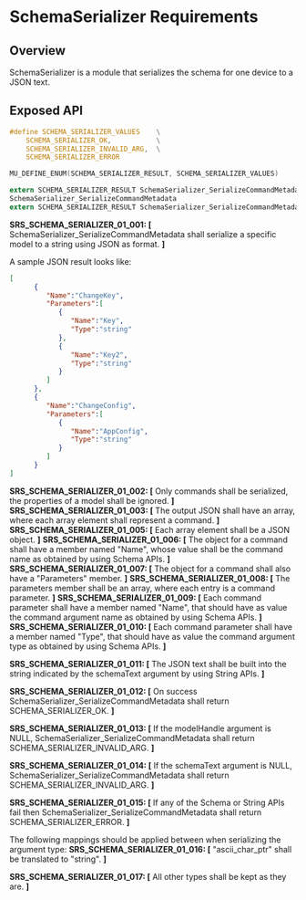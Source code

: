 # SchemaSerializer Requirements


## Overview

SchemaSerializer is a module that serializes the schema for one device to a JSON text.
## Exposed API
```c
#define SCHEMA_SERIALIZER_VALUES	\
    SCHEMA_SERIALIZER_OK,			\
    SCHEMA_SERIALIZER_INVALID_ARG,  \
    SCHEMA_SERIALIZER_ERROR

MU_DEFINE_ENUM(SCHEMA_SERIALIZER_RESULT, SCHEMA_SERIALIZER_VALUES)

extern SCHEMA_SERIALIZER_RESULT SchemaSerializer_SerializeCommandMetadata(SCHEMA_MODEL_TYPE_HANDLE modelHandle, STRING_HANDLE schemaText);
SchemaSerializer_SerializeCommandMetadata
extern SCHEMA_SERIALIZER_RESULT SchemaSerializer_SerializeCommandMetadata(SCHEMA_MODEL_TYPE_HANDLE modelHandle, STRING_HANDLE schemaText);
```

**SRS_SCHEMA_SERIALIZER_01_001: [** SchemaSerializer_SerializeCommandMetadata shall serialize a specific model to a string using JSON as format. **]**

A sample JSON result looks like:
```json
[
      {
         "Name":"ChangeKey",
         "Parameters":[
            {
               "Name":"Key",
               "Type":"string"
            },
            {
               "Name":"Key2",
               "Type":"string"
            }
         ]
      },
      {
         "Name":"ChangeConfig",
         "Parameters":[
            {
               "Name":"AppConfig",
               "Type":"string"
            }
         ]
      }
]
```

**SRS_SCHEMA_SERIALIZER_01_002: [** Only commands shall be serialized, the properties of a model shall be ignored. **]**
**SRS_SCHEMA_SERIALIZER_01_003: [** The output JSON shall have an array, where each array element shall represent a command. **]**
**SRS_SCHEMA_SERIALIZER_01_005: [** Each array element shall be a JSON object. **]**
**SRS_SCHEMA_SERIALIZER_01_006: [** The object for a command shall have a member named "Name", whose value shall be the command name as obtained by using Schema APIs. **]**
**SRS_SCHEMA_SERIALIZER_01_007: [** The object for a command shall also have a "Parameters" member. **]**
**SRS_SCHEMA_SERIALIZER_01_008: [** The parameters member shall be an array, where each entry is a command parameter. **]**
**SRS_SCHEMA_SERIALIZER_01_009: [** Each command parameter shall have a member named "Name", that should have as value the command argument name as obtained by using Schema APIs. **]**
**SRS_SCHEMA_SERIALIZER_01_010: [** Each command parameter shall have a member named "Type", that should have as value the command argument type as obtained by using Schema APIs. **]**

**SRS_SCHEMA_SERIALIZER_01_011: [** The JSON text shall be built into the string indicated by the schemaText argument by using String APIs. **]**

**SRS_SCHEMA_SERIALIZER_01_012: [** On success SchemaSerializer_SerializeCommandMetadata shall return SCHEMA_SERIALIZER_OK. **]**

**SRS_SCHEMA_SERIALIZER_01_013: [** If the modelHandle argument is NULL, SchemaSerializer_SerializeCommandMetadata shall return SCHEMA_SERIALIZER_INVALID_ARG. **]**

**SRS_SCHEMA_SERIALIZER_01_014: [** If the schemaText argument is NULL, SchemaSerializer_SerializeCommandMetadata shall return SCHEMA_SERIALIZER_INVALID_ARG. **]**

**SRS_SCHEMA_SERIALIZER_01_015: [** If any of the Schema or String APIs fail then SchemaSerializer_SerializeCommandMetadata shall return SCHEMA_SERIALIZER_ERROR. **]**

The following mappings should be applied between when serializing the argument type:
**SRS_SCHEMA_SERIALIZER_01_016: [** "ascii_char_ptr" shall be translated to "string". **]**

**SRS_SCHEMA_SERIALIZER_01_017: [** All other types shall be kept as they are. **]**

